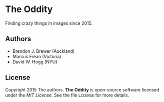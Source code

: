 # The Oddity

Finding crazy things in images since 2015.

## Authors

- Brendon J. Brewer (Auckland)
- Marcus Frean (Victoria)
- David W. Hogg (NYU)

## License

Copyright 2015 The authors.
**The Oddity** is open-source software licensed under the *MIT License*.
See the file `LICENSE` for more details.
